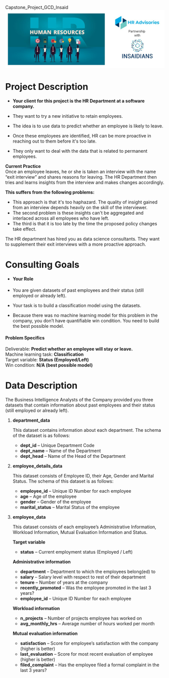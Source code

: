 Capstone_Project_GCD_Insaid
![HR image](https://github.com/sagarbhargav/Capstone_Project_1008_GCD_Sagar/blob/main/HR_Advisories_Insaidians.JPG?raw=true)
# Project Description

 - **Your client for this project is the HR Department at a software company.**

-   They want to try a new initiative to retain employees.
-   The idea is to use data to predict whether an employee is likely to leave.
-   Once these employees are identified, HR can be more proactive in reaching out to them before it's too late.
-   They only want to deal with the data that is related to permanent employees.

**Current Practice**  
Once an employee leaves, he or she is taken an interview with the name “exit interview” and shares reasons for leaving. The HR Department then tries and learns insights from the interview and makes changes accordingly.

**This suffers from the following problems:**

-   This approach is that it's too haphazard. The quality of insight gained from an interview depends heavily on the skill of the interviewer.
-   The second problem is these insights can't be aggregated and interlaced across all employees who have left.
-   The third is that it is too late by the time the proposed policy changes take effect.
 

The HR department has hired you as data science consultants. They want to supplement their exit interviews with a more proactive approach.

# Consulting Goals

 - #### **Your Role**

-   You are given datasets of past employees and their status (still employed or already left).
-   Your task is to build a classification model using the datasets.
-   Because there was no machine learning model for this problem in the company, you don’t have quantifiable win condition. You need to build the best possible model.

  

#### **Problem Specifics**

Deliverable: **Predict whether an employee will stay or leave.**  
Machine learning task: **Classification**  
Target variable: **Status (Employed/Left)**  
Win condition: **N/A (best possible model)**

# Data Description
The Business Intelligence Analysts of the Company provided you three datasets that contain information about past employees and their status (still employed or already left).

1.  **department_data**  
    
    This dataset contains information about each department. The schema of the dataset is as follows:
    
    -   **dept_id**  – Unique Department Code
    -   **dept_name**  – Name of the Department
    -   **dept_head**  – Name of the Head of the Department
    
      
    
2.  **employee_details_data**  
    
    This dataset consists of Employee ID, their Age, Gender and Marital Status. The schema of this dataset is as follows:
    
    -   **employee_id**  – Unique ID Number for each employee
    -   **age**  – Age of the employee
    -   **gender**  – Gender of the employee
    -   **marital_status**  – Marital Status of the employee
    
      
    
3.  **employee_data**  
    
    This dataset consists of each employee’s Administrative Information, Workload Information, Mutual Evaluation Information and Status.
    
    **Target variable**
    
    -   **status**  – Current employment status (Employed / Left)
    
    **Administrative information**
    
    -   **department**  – Department to which the employees belong(ed) to
    -   **salary**  – Salary level with respect to rest of their department
    -   **tenure**  – Number of years at the company
    -   **recently_promoted**  – Was the employee promoted in the last 3 years?
    -   **employee_id**  – Unique ID Number for each employee
    
    **Workload information**
    
    -   **n_projects**  – Number of projects employee has worked on
    -   **avg_monthly_hrs**  – Average number of hours worked per month
    
    **Mutual evaluation information**
    
    -   **satisfaction**  – Score for employee’s satisfaction with the company (higher is better)
    -   **last_evaluation**  – Score for most recent evaluation of employee (higher is better)
    -   **filed_complaint**  – Has the employee filed a formal complaint in the last 3 years?
